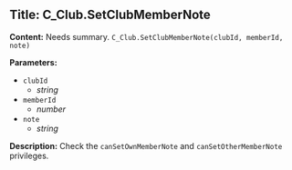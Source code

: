 ## Title: C_Club.SetClubMemberNote

**Content:**
Needs summary.
`C_Club.SetClubMemberNote(clubId, memberId, note)`

**Parameters:**
- `clubId`
  - *string*
- `memberId`
  - *number*
- `note`
  - *string*

**Description:**
Check the `canSetOwnMemberNote` and `canSetOtherMemberNote` privileges.